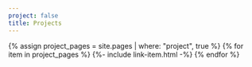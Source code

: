 ```yaml
---
project: false
title: Projects
---
```


{% assign project_pages = site.pages | where: "project", true %}
{% for item in project_pages %}
    {%- include link-item.html -%}
{% endfor %}